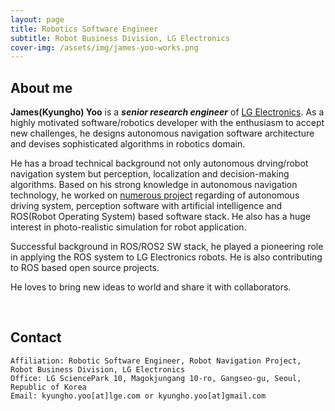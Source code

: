 ```yaml
---
layout: page
title: Robotics Software Engineer
subtitle: Robot Business Division, LG Electronics
cover-img: /assets/img/james-yoo-works.png
---
```


## About me

**James(Kyungho) Yoo** is a **_senior research engineer_** of [LG Electronics](https://www.lg.com/global/business/robot). As a highly motivated software/robotics developer with the enthusiasm to accept new challenges, he designs autonomous navigation software architecture and devises sophisticated algorithms in robotics domain.

He has a broad technical background not only autonomous drving/robot navigation system but perception, localization and decision-making algorithms. Based on his strong knowledge in autonomous navigation technology, he worked on [numerous project](https://james-yoo.github.io/project/) regarding of autonomous driving system, perception software with artificial intelligence and ROS(Robot Operating System) based software stack. He also has a huge interest in photo-realistic simulation for robot application.

Successful background in ROS/ROS2 SW stack, he played a pioneering role in applying the ROS system to LG Electronics robots. He is also contributing to ROS based open source projects. 

He loves to bring new ideas to world and share it with collaborators.

<br/>

## Contact

```
Affiliation: Robotic Software Engineer, Robot Navigation Project, Robot Business Division, LG Electronics
Office: LG SciencePark 10, Magokjungang 10-ro, Gangseo-gu, Seoul, Republic of Korea
Email: kyungho.yoo[at]lge.com or kyungho.yoo[at]gmail.com
```
